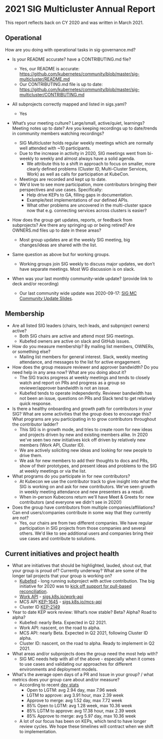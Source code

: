 # 2021 SIG Multicluster Annual Report 

This report reflects back on CY 2020 and was written in March 2021.

## Operational

How are you doing with operational tasks in sig-governance.md?

* Is your README accurate? have a CONTRIBUTING.md file?
  * Yes, our README is accurate: https://github.com/kubernetes/community/blob/master/sig-multicluster/README.md
  * Our CONTRIBUTING.md file is up to date: https://github.com/kubernetes/community/blob/master/sig-multicluster/CONTRIBUTING.md

* All subprojects correctly mapped and listed in sigs.yaml?
  * Yes

* What’s your meeting culture? Large/small, active/quiet, learnings? Meeting notes up to date? Are you keeping recordings up to date/trends in community members watching recordings?
  * SIG Multicluster holds regular weekly meetings which are normally well attended with ~10 participants.
  * Due to the increase in activity in 2020, SIG meetings went from bi-weekly to weekly and almost always have a solid agenda.
    * We attribute this to a shift in approach to focus on smaller, more clearly defined problems (Cluster ID, Multi-Cluster Services, Work) as well as calls for participation at KubeCon.
  * Meetings are recorded and kept up to date.
  * We'd love to see more participation, more contributors bringing their perspectives and use cases. Specifically:
    * Help drive KEPs to GA, filling gaps in documentation.
    * Example/test implementations of our defined APIs.
    * What other problems are uncovered in the multi-cluster space now that e.g. connecting services across clusters is easier?
* How does the group get updates, reports, or feedback from subprojects? Are there any springing up or being retired? Are OWNERS.md files up to date in these areas?
  * Most group updates are at the weekly SIG meeting, big changes/ideas are shared with the list.
* Same question as above but for working groups.
  * Working groups join SIG weekly to discuss major updates, we don’t have separate meetings. Most WG discussion is on slack.
* When was your last monthly community-wide update? (provide link to deck and/or recording)
  * Our last community wide update was 2020-09-17: [SIG MC Community Update Slides](https://docs.google.com/presentation/d/1WKtsiSQn0sQ3IaSql4pGnH8Qt9ibBjHXMFBYZBhWeII).

## Membership
* Are all listed SIG leaders (chairs, tech leads, and subproject owners) active?
  * Both SIG chairs are active and attend most SIG meetings.
  * Kubefed owners are active on slack and GitHub issues.
* How do you measure membership? By mailing list members, OWNERs, or something else?
  * Mailing list members for general interest. Slack, weekly meeting attendance, and messages to the list for active engagement.
* How does the group measure reviewer and approver bandwidth? Do you need help in any area now? What are you doing about it?
  * The SIG tracks progress at weekly meetings and tends to closely watch and report on PRs and progress as a group so reviewer/approver bandwidth is not an issue.
  * Kubefed tends to operate independently. Reviewer bandwidth has not been an issue, questions on PRs and Slack tend to get relatively quick response.
* Is there a healthy onboarding and growth path for contributors in your SIG? What are some activities that the group does to encourage this? What programs are you participating in to grow contributors throughout the contributor ladder?
  * This SIG is in growth mode, and tries to create room for new ideas and projects driven by new and existing members alike. In 2020 we've seen two new initiatives kick off driven by relatively new members (Work API, Cluster ID).
  * We are actively soliciting new ideas and looking for new people to drive them.
  * We ask for new members to add their thoughts to docs and PRs, show of their prototypes, and present ideas and problems to the SIG at weekly meetings or via the list.
* What programs do you participate in for new contributors?
  * At Kubecon we use the contributor track to give insight into what the SIG is working on and ask for new contributors. We've seen growth in weekly meeting attendance and new presenters as a result.
  * When in-person Kubecons return we'll have Meet & Greets for new contributors (and everyone we didn't see in 2020!)
* Does the group have contributors from multiple companies/affiliations? Can end users/companies contribute in some way that they currently are not?
  * Yes, our chairs are from two different companies. We have regular participation in SIG projects from those companies and several others. We'd like to see additional users and companies bring their use cases and contribute to solutions.

## Current initiatives and project health
* What are initiatives that should be highlighted, lauded, shout out, that your group is proud of? Currently underway? What are some of the longer tail projects that your group is working on?
  * [Kubefed](http://sigs.k8s.io/kubefed) - long running subproject with active contribution. The big initiative for 2020 was to [kick off support for pull-based reconciliation](https://github.com/kubernetes-sigs/kubefed/blob/master/docs/keps/20200619-kubefed-pull-reconciliation.md).
  * [Work API](https://docs.google.com/document/d/1cWcdB40pGg3KS1eSyb9Q6SIRvWVI8dEjFp9RI0Gk0vg) - [sigs.k8s.io/work-api](https://sigs.k8s.io/work-api)
  * MCS API [KEP-1645](https://github.com/kubernetes/enhancements/tree/master/keps/sig-multicluster/1645-multi-cluster-services-api) - [sigs.k8s.io/mcs-api](https://sigs.k8s.io/mcs-api)
  * Cluster ID [KEP-2149](https://github.com/kubernetes/enhancements/tree/master/keps/sig-multicluster/2149-clusterid)
* Year to date KEP work review: What’s now stable? Beta? Alpha? Road to alpha?
  * Kubefed: nearly Beta. Expected in Q2 2021.
  * Work API: nascent, on the road to alpha.
  * MCS API: nearly Beta. Expected in Q2 2021, following Cluster ID alpha.
  * Cluster ID: nascent, on the road to alpha. Ready to implement in Q2 2021.
* What areas and/or subprojects does the group need the most help with?
  * SIG MC needs help with all of the above - especially when it comes to use cases and validating our approaches for different environments and deployment models.
* What's the average open days of a PR and Issue in your group? / what metrics does your group care about and/or measure?
  * According to recent [dev stats](https://k8s.devstats.cncf.io/d/44/pr-time-to-approve-and-merge?orgId=1&var-period=d7&var-repogroup_name=SIG%20Multicluster&var-apichange=All&var-size_name=All&var-kind_name=All)
    * Open to LGTM: avg 2.94 day, max 7.96 week
    * LGTM to approve: avg 3.91 hour, max 2.39 week
    * Approve to merge: avg 1.52 day, max 7.72 week
    * 85% Open to LGTM: avg 1.28 week, max 10.36 week
    * 85% LGTM to approve: avg 17.38 hour, max 2.39 week
    * 85% Approve to merge: avg 5.97 day, max 10.36 week
  * A lot of our focus has been on KEPs, which tend to have longer review cycles. We hope these timelines will contract when we shift to implementation.
    